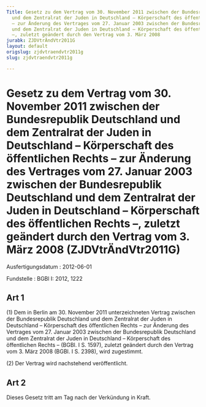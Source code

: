 ```yaml
---
Title: Gesetz zu dem Vertrag vom 30. November 2011 zwischen der Bundesrepublik Deutschland
  und dem Zentralrat der Juden in Deutschland – Körperschaft des öffentlichen Rechts
  – zur Änderung des Vertrages vom 27. Januar 2003 zwischen der Bundesrepublik Deutschland
  und dem Zentralrat der Juden in Deutschland – Körperschaft des öffentlichen Rechts
  –, zuletzt geändert durch den Vertrag vom 3. März 2008
jurabk: ZJDVtrÄndVtr2011G
layout: default
origslug: zjdvtraendvtr2011g
slug: zjdvtraendvtr2011g

---
```


# Gesetz zu dem Vertrag vom 30. November 2011 zwischen der Bundesrepublik Deutschland und dem Zentralrat der Juden in Deutschland – Körperschaft des öffentlichen Rechts – zur Änderung des Vertrages vom 27. Januar 2003 zwischen der Bundesrepublik Deutschland und dem Zentralrat der Juden in Deutschland – Körperschaft des öffentlichen Rechts –, zuletzt geändert durch den Vertrag vom 3. März 2008 (ZJDVtrÄndVtr2011G)

Ausfertigungsdatum
:   2012-06-01

Fundstelle
:   BGBl I: 2012, 1222


## Art 1

(1) Dem in Berlin am 30. November 2011 unterzeichneten Vertrag
zwischen der Bundesrepublik Deutschland und dem Zentralrat der Juden
in Deutschland – Körperschaft des öffentlichen Rechts – zur Änderung
des Vertrages vom 27. Januar 2003 zwischen der Bundesrepublik
Deutschland und dem Zentralrat der Juden in Deutschland – Körperschaft
des öffentlichen Rechts – (BGBl. I S. 1597), zuletzt geändert durch
den Vertrag vom 3. März 2008 (BGBl. I S. 2398), wird zugestimmt.

(2) Der Vertrag wird nachstehend veröffentlicht.


## Art 2

Dieses Gesetz tritt am Tag nach der Verkündung in Kraft.

